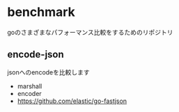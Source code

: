 # benchmark

goのさまざまなパフォーマンス比較をするためのリポジトリ

## encode-json

jsonへのencodeを比較します

- marshall
- encoder
- https://github.com/elastic/go-fastjson